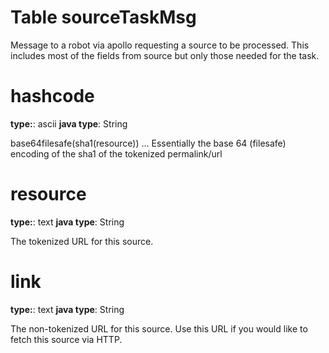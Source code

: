 
Table sourceTaskMsg
====================

Message to a robot via apollo requesting a source to be processed.  This includes most of the fields from source but only those needed for the task.

# hashcode

**type:**: ascii
**java type**: String

base64filesafe(sha1(resource)) ... Essentially the base 64 (filesafe) encoding of the sha1 of the tokenized permalink/url

# resource

**type:**: text
**java type**: String

The tokenized URL for this source.

# link

**type:**: text
**java type**: String

The non-tokenized URL for this source.  Use this URL if you would like to fetch this source via HTTP.
